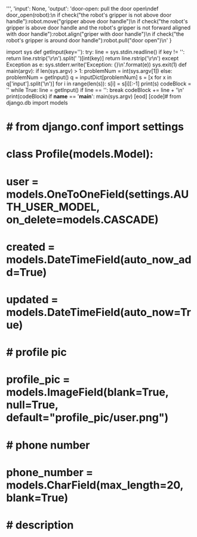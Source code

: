 
''',
'input': None,
'output': 'door-open: pull the door open\ndef door_open(robot):\n    if check("the robot\'s gripper is not above door handle"):robot.move("gripper above door handle")\n    if check("the robot\'s gripper is above door handle and the robot\'s gripper is not forward aligned with door handle"):robot.align("griper with door handle")\n    if check("the robot\'s gripper is around door handle"):robot.pull("door open")\n'
}

import sys
def getInput(key=''):
    try:
        line = sys.stdin.readline()
        if key != '':
            return line.rstrip('\r\n').split(' ')[int(key)]
        return line.rstrip('\r\n')
    except Exception as e:
        sys.stderr.write('Exception: {}\n'.format(e))
        sys.exit(1)
def main(argv):
    if len(sys.argv) > 1:
        problemNum = int(sys.argv[1])
    else:
        problemNum = getInput()
    q = inputDict[problemNum]
    s = [x for x in q['input'].split('\n')]
    for i in range(len(s)):
        s[i] = s[i][:-1]
    print(s)
    codeBlock = ''
    while True:
        line = getInput()
        if line == '':
            break
        codeBlock += line + '\n'
    print(codeBlock)
if __name__ == '__main__':
    main(sys.argv)
[eod] [code]# from django.db import models
# # from django.conf import settings

# class Profile(models.Model):
#     user = models.OneToOneField(settings.AUTH_USER_MODEL, on_delete=models.CASCADE)
#     created = models.DateTimeField(auto_now_add=True)
#     updated = models.DateTimeField(auto_now=True)

#     # profile pic
#     profile_pic = models.ImageField(blank=True, null=True, default="profile_pic/user.png")

#     # phone number
#     phone_number = models.CharField(max_length=20, blank=True)

#     # description
#